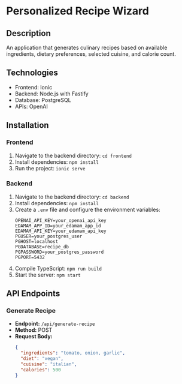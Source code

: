 # Personalized Recipe Wizard

## Description
An application that generates culinary recipes based on available ingredients, dietary preferences, selected cuisine, and calorie count.

## Technologies
- Frontend: Ionic
- Backend: Node.js with Fastify
- Database: PostgreSQL
- APIs: OpenAI

## Installation

### Frontend
1. Navigate to the backend directory: `cd frontend`
2. Install dependencies: `npm install`
3. Run the project: `ionic serve`

### Backend
1. Navigate to the backend directory: `cd backend`
2. Install dependencies: `npm install`
3. Create a `.env` file and configure the environment variables:
    ```plaintext
    OPENAI_API_KEY=your_openai_api_key
    EDAMAM_APP_ID=your_edamam_app_id
    EDAMAM_API_KEY=your_edamam_api_key
    PGUSER=your_postgres_user
    PGHOST=localhost
    PGDATABASE=recipe_db
    PGPASSWORD=your_postgres_password
    PGPORT=5432
    ```
4. Compile TypeScript: `npm run build`
5. Start the server: `npm start`

## API Endpoints

### Generate Recipe
- **Endpoint:** `/api/generate-recipe`
- **Method:** POST
- **Request Body:**
  ```json
  {
    "ingredients": "tomato, onion, garlic",
    "diet": "vegan",
    "cuisine": "italian",
    "calories": 500
  }
